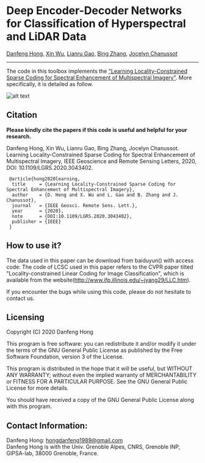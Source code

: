 # Deep Encoder-Decoder Networks for Classification of Hyperspectral and LiDAR Data

[Danfeng Hong](https://sites.google.com/view/danfeng-hong), [Xin Wu](https://scholar.google.com/citations?user=XzV9xYIAAAAJ&hl=en), [Lianru Gao](https://scholar.google.com/citations?hl=en&user=f6OnhtcAAAAJ), [Bing Zhang](http://english.radi.cas.cn/Education/PhDS/201401/t20140109_115415.html), [Jocelyn Chanussot](http://jocelyn-chanussot.net/)

___________

The code in this toolbox implements the ["Learning Locality-Constrained Sparse Coding for Spectral Enhancement of Multispectral Imagery"](https://ieeexplore.ieee.org/document/9179756). More specifically, it is detailed as follow.

![alt text](./Motivation.png)


Citation
---------------------

**Please kindly cite the papers if this code is useful and helpful for your research.**

Danfeng Hong, Xin Wu, Lianru Gao, Bing Zhang, Jocelyn Chanussot. Learning Locality-Constrained Sparse Coding for Spectral Enhancement of Multispectral Imagery, IEEE Geoscience and Remote Sensing Letters, 2020, DOI: 10.1109/LGRS.2020.3043402.

     @article{hong2020learning,
      title     = {Learning Locality-Constrained Sparse Coding for Spectral Enhancement of Multispectral Imagery},
      author    = {D. Hong and X. Wu and L. Gao and B. Zhang and J. Chanussot},
      journal   = {IEEE Geosci. Remote Sens. Lett.}, 
      year      = {2020},
      note      = {DOI:10.1109/LGRS.2020.3043402},
      publisher = {IEEE}
     }


How to use it?
---------------------
The data used in this paper can be download from baiduyun() with access code: 
The code of LCSC used in this paper refers to the CVPR paper tilted "Locality-constrained Linear Coding for Image Classification", which is available from the website(http://www.ifp.illinois.edu/~jyang29/LLC.htm).

If you encounter the bugs while using this code, please do not hesitate to contact us.

Licensing
---------

Copyright (C) 2020 Danfeng Hong

This program is free software: you can redistribute it and/or modify it under the terms of the GNU General Public License as published by the Free Software Foundation, version 3 of the License.

This program is distributed in the hope that it will be useful, but WITHOUT ANY WARRANTY; without even the implied warranty of MERCHANTABILITY or FITNESS FOR A PARTICULAR PURPOSE. See the GNU General Public License for more details.

You should have received a copy of the GNU General Public License along with this program.

Contact Information:
--------------------

Danfeng Hong: hongdanfeng1989@gmail.com<br>
Danfeng Hong is with the Univ. Grenoble Alpes, CNRS, Grenoble INP, GIPSA-lab, 38000 Grenoble, France.

